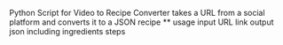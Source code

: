 Python Script for Video to Recipe Converter
takes a URL from a social platform and converts it to a JSON recipe 
** usage 
input URL link
output json including 
ingredients
steps
